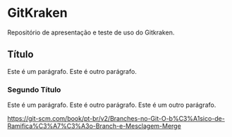 # GitKraken
Repositório de apresentação e teste de uso do Gitkraken.

## Título
Este é um parágrafo.
Este é outro parágrafo.

### Segundo Título
Este é um parágrafo.
Este é outro parágrafo.
Este é um outro parágrafo.

<https://git-scm.com/book/pt-br/v2/Branches-no-Git-O-b%C3%A1sico-de-Ramifica%C3%A7%C3%A3o-Branch-e-Mesclagem-Merge>